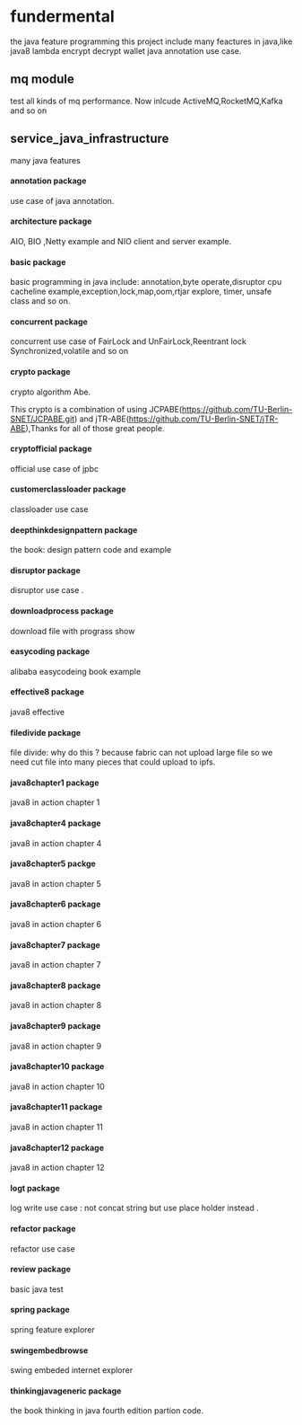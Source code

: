 # fundermental
the java feature programming
this project include many feactures in java,like java8 lambda encrypt decrypt wallet java annotation use case.

## mq module 
test all kinds of mq performance. Now inlcude ActiveMQ,RocketMQ,Kafka and so on 

## service_java_infrastructure

many java features 

#### annotation package

use case of java annotation.

#### architecture package

AIO, BIO ,Netty example and NIO client and server example.

#### basic package 

basic programming in java include: annotation,byte operate,disruptor cpu cacheline example,exception,lock,map,oom,rtjar explore,
timer, unsafe class and so on.

#### concurrent package 

concurrent use case of FairLock and UnFairLock,Reentrant lock Synchronized,volatile and so on 

#### crypto package

crypto algorithm Abe.

This crypto is a combination of using JCPABE(https://github.com/TU-Berlin-SNET/JCPABE.git) and jTR-ABE(https://github.com/TU-Berlin-SNET/jTR-ABE),Thanks for all of those great people.

#### cryptofficial package 

official use case of jpbc

#### customerclassloader package 

classloader use case 

#### deepthinkdesignpattern package 

the book: design pattern code and example 

#### disruptor package 

disruptor use case .

#### downloadprocess package 

download file with prograss show 

#### easycoding package 

alibaba easycodeing book example 

#### effective8 package 

java8 effective 

#### filedivide package 

file divide: why do this ? because fabric can not upload large file so we need cut file into many pieces that could upload to ipfs.

#### java8chapter1 package 

java8 in action chapter 1 

#### java8chapter4 package 

java8 in action chapter 4

#### java8chapter5 packge 

java8 in action chapter 5

#### java8chapter6 package 

java8 in action chapter 6

#### java8chapter7 package 

java8 in action chapter 7

#### java8chapter8 package 

java8 in action chapter 8

#### java8chapter9 package 

java8 in action chapter 9

#### java8chapter10 package 

java8 in action chapter 10

#### java8chapter11 package 

java8 in action chapter 11 

#### java8chapter12 package 

java8 in action chapter 12

#### logt package 

log write use case : not concat string but use place holder instead .

#### refactor package 

refactor use case 

#### review package 

basic java test 

#### spring package 

spring feature explorer 

#### swingembedbrowse

swing embeded internet explorer 

#### thinkingjavageneric package

the book thinking in java fourth edition partion code.









